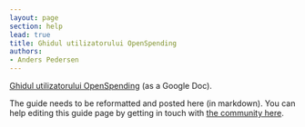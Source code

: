 ```yaml
---
layout: page
section: help
lead: true
title: Ghidul utilizatorului OpenSpending
authors:
- Anders Pedersen
---
```

<a href="https://docs.google.com/a/okfn.org/document/d/1GQuYU9QtYvClaKesrD1et5Rg6i7nXh35zzvMxDJTp5E/edit#">Ghidul utilizatorului OpenSpending</a> (as a Google Doc).

The guide needs to be reformatted and posted here (in markdown). You can help editing this guide page by getting in touch with <a href="https://trello.com/c/abfAVgBC/14-permanent-openspending-guide-translation">the community here</a>.

